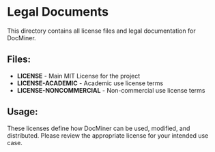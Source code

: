 # Legal Documents

This directory contains all license files and legal documentation for DocMiner.

## Files:

- **LICENSE** - Main MIT License for the project
- **LICENSE-ACADEMIC** - Academic use license terms
- **LICENSE-NONCOMMERCIAL** - Non-commercial use license terms

## Usage:

These licenses define how DocMiner can be used, modified, and distributed. Please review the appropriate license for your intended use case.